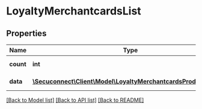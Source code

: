 # LoyaltyMerchantcardsList

## Properties
Name | Type | Description | Notes
------------ | ------------- | ------------- | -------------
**count** | **int** | Number of existing loyalty merchant cards | 
**data** | [**\Secuconnect\Client\Model\LoyaltyMerchantcardsProductModel[]**](LoyaltyMerchantcardsProductModel.md) | GET Loyalty/MerchantCards | 

[[Back to Model list]](../README.md#documentation-for-models) [[Back to API list]](../README.md#documentation-for-api-endpoints) [[Back to README]](../README.md)



